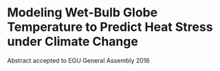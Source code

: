 # Modeling Wet-Bulb Globe Temperature to Predict Heat Stress under Climate Change


Abstract accepted to EGU General Assembly 2016
